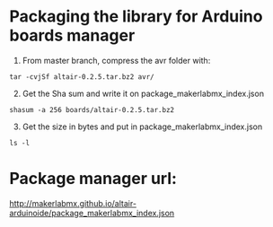 # Packaging the library for Arduino boards manager

1. From master branch, compress the avr folder with:

```
tar -cvjSf altair-0.2.5.tar.bz2 avr/
```

2. Get the Sha sum and write it on package_makerlabmx_index.json

```
shasum -a 256 boards/altair-0.2.5.tar.bz2
```

3. Get the size in bytes and put in package_makerlabmx_index.json

```
ls -l
```

# Package manager url:

http://makerlabmx.github.io/altair-arduinoide/package_makerlabmx_index.json
